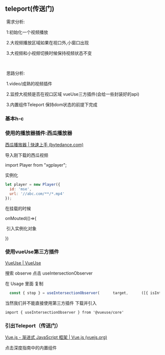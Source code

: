 ## teleport(传送门)

​		需求分析:

​		1:初始化一个视频播放

​		2.大视频播放区域如果在视口外,小窗口出现

​		3.大视频和小视频切换时候保持视频状态不变

​		

​		思路分析:

​		1.video/成熟的视频插件

​		2.监控大视频是否在视口区域   vueUse三方插件(会给一些封装好的api)

​		3.内置组件Teleport 保持dom状态的前提下完成

















### 基本h-c

<template>
  <!-- 要传送到的小视频播放窗口 -->
  <div id="small"></div>
  <!-- 被监听出入视口的展位元素 -->
  <div class="observeContainer" id="videoContainer"></div>
  <!-- 初始播放的大视频窗口 -->
  <div class="bigBox">
      <div id="mse"></div>
  </div>
      <!-- 模拟滚动 -->
  <div style="height: 2000px"></div>
</template>



<style lang="less">
#small {
  position: fixed;
  bottom: 20px;
  right: 20px;
  width: 200px;
  height: 140px;
  border: 1px solid;
}
.observeContainer {
  width: 600px;
  height: 420px;
  position: absolute;
}
.bigBox {
  width: 600px;
  height: 420px;
  border: 1px solid;
}
</style>




### 使用的播放器插件:西瓜播放器

[西瓜播放器 | 快速上手 (bytedance.com)](https://v2.h5player.bytedance.com/gettingStarted/#安装)



导入刚下载的西瓜视频

import Player from "xgplayer";





实例化

```js
let player = new Player({
  id: 'mse',
  url: '//abc.com/**/*.mp4'
});
```



在挂载的时候

onMouted(()=>{

​	引入实例化对象

})





### 使用vueUse第三方插件

[VueUse | VueUse](https://vueuse.org/)

搜索 observe  点击 useIntersectionObserver



在 Usage 里面 复制

```js
  const { stop } = useIntersectionObserver(      target,      ([{ isIntersecting }], observerElement) => {        targetIsVisible.value = isIntersecting      },    )
```

当然我们并不能直接使用第三方插件 下载并引入

```
import { useIntersectionObserver } from '@vueuse/core'
```





### 引出Teleport（传送门）

[Vue.js - 渐进式 JavaScript 框架 | Vue.js (vuejs.org)](https://cn.vuejs.org/)

点击深度指南中的内置组件